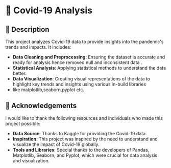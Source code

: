# 🦠 Covid-19 Analysis

## 📄 Description

This project analyzes Covid-19 data to provide insights into the pandemic's trends and impacts. It includes:

- **Data Cleaning and Preprocessing**: Ensuring the dataset is accurate and ready for analysis hence removed null and inconsistent data .
- **Statistical Analysis**: Applying statistical methods to understand the data better.
- **Data Visualization**: Creating visual representations of the data to highlight key trends and insights using various in-build libraries
-  like matplotlib,seaborn,pyplot etc.

## 🙏 Acknowledgements

I would like to thank the following resources and individuals who made this project possible:

- **Data Source**: Thanks to Kaggle for providing the Covid-19 data.
- **Inspiration**: This project was inspired by the need to understand and visualize the impact of Covid-19 globally.
- **Tools and Libraries**: Special thanks to the developers of Pandas, Matplotlib, Seaborn, and Pyplot, which were crucial for data analysis and visualization.


